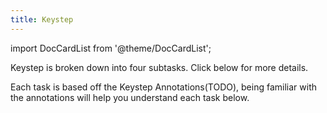 ```yaml
---
title: Keystep
---
```


import DocCardList from '@theme/DocCardList';

Keystep is broken down into four subtasks. Click below for more details.

Each task is based off the Keystep Annotations(TODO), being familiar with the
annotations will help you understand each task below.

<DocCardList/>
